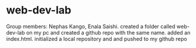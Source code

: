 # web-dev-lab
Group members: Nephas Kango, Enala Saishi.
created a folder called web-dev-lab on my pc and created a github repo with the same name. 
added an index.html. initialized a local repository and and pushed to my github repo 
